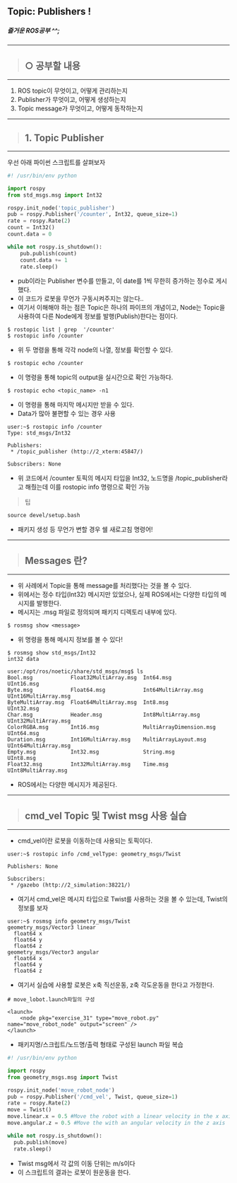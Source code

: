  ## Topic: Publishers !
##### 즐거운 ROS공부 ^^;
---
> ## ○ 공부할 내용
---
1. ROS topic이 무엇이고, 어떻게 관리하는지
2. Publisher가 무엇이고, 어떻게 생성하는지
3. Topic message가 무엇이고, 어떻게 동작하는지
---
> ## 1. Topic Publisher
---
우선 아래 파이썬 스크립트를 살펴보자
``` py
#! /usr/bin/env python

import rospy
from std_msgs.msg import Int32

rospy.init_node('topic_publisher')
pub = rospy.Publisher('/counter', Int32, queue_size=1)
rate = rospy.Rate(2)
count = Int32()
count.data = 0

while not rospy.is_shutdown():
    pub.publish(count)
    count.data += 1
    rate.sleep()
```

- pub이라는 Publisher 변수를 만들고, 이 date를 1씩 무한히 증가하는 정수로 게시했다.
- 이 코드가 로봇을 무언가 구동시켜주지는 않는다..
- 여기서 이해해야 하는 점은 Topic은 하나의 파이프의 개념이고, Node는 Topic을 사용하여 다른 Node에게 정보를 발행(Publish)한다는 점이다.

```
$ rostopic list | grep  '/counter'
$ rostopic info /counter
```
- 위 두 명령을 통해 각각 node의 나열, 정보를 확인할 수 있다.
```
$ rostopic echo /counter
```
- 이 명령을 통해 topic의 output을 실시간으로 확인 가능하다.
```
$ rostopic echo <topic_name> -n1
```
- 이 명령을 통해 마지막 메시지만 받을 수 있다.
- Data가 많아 불편할 수 있는 경우 사용 

```
user:~$ rostopic info /counter
Type: std_msgs/Int32

Publishers:
 * /topic_publisher (http://2_xterm:45847/)

Subscribers: None
```
- 위 코드에서 /counter 토픽의 메시지 타입을 Int32, 노드명을 /topic_publisher라고 해줬는데 이를 rostopic info 명령으로 확인 가능



> 팁

    source devel/setup.bash
- 패키지 생성 등 무언가 변할 경우 쉘 새로고침 명령어!
 

---
> ## Messages 란?
---
- 위 사례에서 Topic을 통해 message를 처리했다는 것을 볼 수 있다.
- 위에서는 정수 타입(Int32) 메시지만 있었으나, 실제 ROS에서는 다양한 타입의 메시지를 발행한다.
- 메시지는 .msg 파일로 정의되며 패키지 디렉토리 내부에 있다.

```
$ rosmsg show <message>
```
- 위 명령을 통해 메시지 정보를 볼 수 있다!
```
$ rosmsg show std_msgs/Int32
int32 data
```
```
user:/opt/ros/noetic/share/std_msgs/msg$ ls
Bool.msg            Float32MultiArray.msg  Int64.msg                UInt16.msg
Byte.msg            Float64.msg            Int64MultiArray.msg      UInt16MultiArray.msg
ByteMultiArray.msg  Float64MultiArray.msg  Int8.msg                 UInt32.msg
Char.msg            Header.msg             Int8MultiArray.msg       UInt32MultiArray.msg
ColorRGBA.msg       Int16.msg              MultiArrayDimension.msg  UInt64.msg
Duration.msg        Int16MultiArray.msg    MultiArrayLayout.msg     UInt64MultiArray.msg
Empty.msg           Int32.msg              String.msg               UInt8.msg
Float32.msg         Int32MultiArray.msg    Time.msg                 UInt8MultiArray.msg
```
- ROS에서는 다양한 메시지가 제공된다.
---
> ## cmd_vel Topic 및 Twist msg 사용 실습
---
- cmd_vel이란 로봇을 이동하는데 사용되는 토픽이다.

```
user:~$ rostopic info /cmd_velType: geometry_msgs/Twist

Publishers: None

Subscribers:
 * /gazebo (http://2_simulation:38221/)
```

- 여기서 cmd_vel은 메시지 타입으로 Twist를 사용하는 것을 볼 수 있는데, Twist의 정보를 보자

```
user:~$ rosmsg info geometry_msgs/Twist
geometry_msgs/Vector3 linear
  float64 x
  float64 y
  float64 z
geometry_msgs/Vector3 angular
  float64 x
  float64 y
  float64 z
```
- 여기서 실습에 사용할 로봇은 x축 직선운동, z축 각도운동을 한다고 가정한다.


```
# move_lobot.launch파일의 구성

<launch>
    <node pkg="exercise_31" type="move_robot.py" name="move_robot_node" output="screen" />
</launch>
```
- 패키지명/스크립트/노드명/출력 형태로 구성된 launch 파일 복습

```py
#! /usr/bin/env python

import rospy
from geometry_msgs.msg import Twist

rospy.init_node('move_robot_node')
pub = rospy.Publisher('/cmd_vel', Twist, queue_size=1)
rate = rospy.Rate(2)
move = Twist()
move.linear.x = 0.5 #Move the robot with a linear velocity in the x axis
move.angular.z = 0.5 #Move the with an angular velocity in the z axis

while not rospy.is_shutdown(): 
  pub.publish(move)
  rate.sleep()
```
- Twist msg에서 각 값의 이동 단위는 m/s이다
- 이 스크립트의 결과는 로봇이 원운동을 한다.